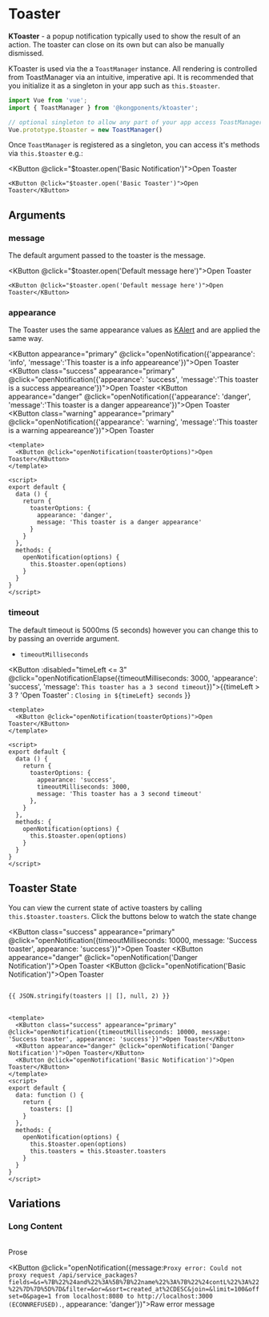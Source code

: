 # Toaster

**KToaster** - a popup notification typically used to show the result of an 
action. The toaster can close on its own but can also be manually dismissed.

KToaster is used via the a `ToastManager` instance.  All rendering is controlled
from ToastManager via an intuitive, imperative api. It is recommended that you
initialize it as a singleton in your app such as `this.$toaster`.

```js
import Vue from 'vue';
import { ToastManager } from '@kongponents/ktoaster';

// optional singleton to allow any part of your app access ToastManager
Vue.prototype.$toaster = new ToastManager()
```

Once `ToastManager` is registered as a singleton, you can access it's methods
via `this.$toaster` e.g.:

<KButton @click="$toaster.open('Basic Notification')">Open Toaster</KButton>

```vue
<KButton @click="$toaster.open('Basic Toaster')">Open Toaster</KButton>
```

## Arguments
### message
The default argument passed to the toaster is the message.

<KButton @click="$toaster.open('Default message here')">Open Toaster</KButton>

```vue
<KButton @click="$toaster.open('Default message here')">Open Toaster</KButton>
```

### appearance
The Toaster uses the same appearance values as [KAlert](/components/alert) and
are applied the same way.

<KButton appearance="primary" @click="openNotification({'appearance': 'info', 'message':'This toaster is a info appeareance'})">Open Toaster</KButton>
<KButton class="success" appearance="primary" @click="openNotification({'appearance': 'success', 'message':'This toaster is a success appeareance'})">Open Toaster</KButton>
<KButton appearance="danger" @click="openNotification({'appearance': 'danger', 'message':'This toaster is a danger appeareance'})">Open Toaster</KButton>
<KButton class="warning" appearance="primary" @click="openNotification({'appearance': 'warning', 'message':'This toaster is a warning appeareance'})">Open Toaster</KButton>

```vue
<template>
  <KButton @click="openNotification(toasterOptions)">Open Toaster</KButton>
</template>

<script>
export default {
  data () {
    return {
      toasterOptions: {
        appearance: 'danger',
        message: 'This toaster is a danger appearance'
      }
    }
  },
  methods: {
    openNotification(options) {
      this.$toaster.open(options)
    }
  }
}
</script>
```

### timeout
The default timeout is 5000ms (5 seconds) however you can change this to by
passing an override argument.

- `timeoutMilliseconds`

<KButton :disabled="timeLeft <= 3" @click="openNotificationElapse({timeoutMilliseconds: 3000, 'appearance': 'success', 'message': `This toaster has a 3 second timeout`})">{{timeLeft > 3 ? 'Open Toaster' : `Closing in ${timeLeft} seconds` }}</KButton>

```vue
<template>
  <KButton @click="openNotification(toasterOptions)">Open Toaster</KButton>
</template>

<script>
export default {
  data () {
    return {
      toasterOptions: {
        appearance: 'success',
        timeoutMilliseconds: 3000,
        message: 'This toaster has a 3 second timeout'
      },
    }
  },
  methods: {
    openNotification(options) {
      this.$toaster.open(options)
    }
  }
}
</script>
```

## Toaster State
You can view the current state of active toasters by calling
`this.$toaster.toasters`. Click the buttons below to watch the state change 

<KButton class="success" appearance="primary" @click="openNotification({timeoutMilliseconds: 10000, message: 'Success toaster', appearance: 'success'})">Open Toaster</KButton>
<KButton appearance="danger" @click="openNotification('Danger Notification')">Open Toaster</KButton>
<KButton @click="openNotification('Basic Notification')">Open Toaster</KButton>

<pre class="language-json">
<code>
{{ JSON.stringify(toasters || [], null, 2) }}
</code>
</pre>

```vue
<template>
  <KButton class="success" appearance="primary" @click="openNotification({timeoutMilliseconds: 10000, message: 'Success toaster', appearance: 'success'})">Open Toaster</KButton>
  <KButton appearance="danger" @click="openNotification('Danger Notification')">Open Toaster</KButton>
  <KButton @click="openNotification('Basic Notification')">Open Toaster</KButton>
</template>
<script>
export default {
  data: function () {
    return {
      toasters: []
    }
  },
  methods: {
    openNotification(options) {
      this.$toaster.open(options)
      this.toasters = this.$toaster.toasters
    }
  }
}
</script>
```

## Variations

### Long Content

<br>
<KButton @click="openNotification(`Before you release that email you're writing to spin up a new centralized decision-making group, it's worth talking about the four ways these groups consistently fail. They tend to be domineering, bottlenecked, status-oriented, or inert.`)">Prose</KButton>

<KButton @click="openNotification({message:`Proxy error: Could not proxy request /api/service_packages?fields=&s=%7B%22%24and%22%3A%5B%7B%22name%22%3A%7B%22%24contL%22%3A%22%22%7D%7D%5D%7D&filter=&or=&sort=created_at%2CDESC&join=&limit=100&offset=0&page=1 from localhost:8080 to http://localhost:3000 (ECONNREFUSED).`, appearance: 'danger'})">Raw error message</KButton>
<script>
export default {
  data: function () {
    return {
      toasters: [],
      timeLeft: 4
    }
  },
  methods: {
    openNotification(options) {
      this.$toaster.open(options)
      this.toasters = this.$toaster.toasters
    },
    
    openNotificationElapse(options) {
      this.$toaster.open(options)
      this.toasters = this.$toaster.toasters
      this.timeLeft -= 1
      const interval = setInterval(() => {
        this.timeLeft -= 1
        if (this.timeLeft === 0){
          this.timeLeft = 4
          clearInterval(interval)
        }
      }, 1000)
    },
  }
}
</script>
<style lang="scss">
.success.k-button {
  --KButtonPrimaryBase: var(--green-400);
  --KButtonPrimaryHover: var(--green-300);
  --KButtonPrimaryActive: var(--green-500)
}
.warning.k-button {
  --KButtonPrimaryBase: var(--yellow-300);
  --KButtonPrimaryHover: var(--yellow-200);
  --KButtonPrimaryActive: var(--yellow-200);
  color: var(--black-70) !important;
}
</style>
